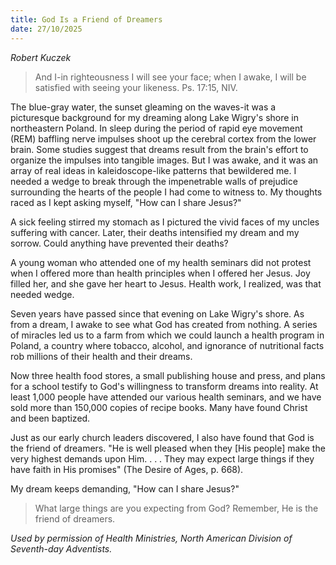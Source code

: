 ```yaml
---
title: God Is a Friend of Dreamers
date: 27/10/2025
---
```


_Robert Kuczek_

> <p></p>
> And I-in righteousness I will see your face; when I awake, I will be satisfied with seeing your likeness. Ps. 17:15, NIV.

The blue-gray water, the sunset gleaming on the waves-it was a picturesque background for my dreaming along Lake Wigry's shore in northeastern Poland. In sleep during the period of rapid eye movement (REM) baffling nerve impulses shoot up the cerebral cortex from the lower brain. Some studies suggest that dreams result from the brain's effort to organize the impulses into tangible images. But I was awake, and it was an array of real ideas in kaleidoscope-like patterns that bewildered me. I needed a wedge to break through the impenetrable walls of prejudice surrounding the hearts of the people I had come to witness to. My thoughts raced as I kept asking myself, "How can I share Jesus?"

A sick feeling stirred my stomach as I pictured the vivid faces of my uncles suffering with cancer. Later, their deaths intensified my dream and my sorrow. Could anything have prevented their deaths?

A young woman who attended one of my health seminars did not protest when I offered more than health principles when I offered her Jesus. Joy filled her, and she gave her heart to Jesus. Health work, I realized, was that needed wedge.

Seven years have passed since that evening on Lake Wigry's shore. As from a dream, I awake to see what God has created from nothing. A series of miracles led us to a farm from which we could launch a health program in Poland, a country where tobacco, alcohol, and ignorance of nutritional facts rob millions of their health and their dreams.

Now three health food stores, a small publishing house and press, and plans for a school testify to God's willingness to transform dreams into reality. At least 1,000 people have attended our various health seminars, and we have sold more than 150,000 copies of recipe books. Many have found Christ and been baptized.

Just as our early church leaders discovered, I also have found that God is the friend of dreamers. "He is well pleased when they [His people] make the very highest demands upon Him. . . . They may expect large things if they have faith in His promises" (The Desire of Ages, p. 668).

My dream keeps demanding, "How can I share Jesus?"

> <callout></callout>
> What large things are you expecting from God? Remember, He is the friend of dreamers.

_Used by permission of Health Ministries, North American Division of Seventh-day Adventists._